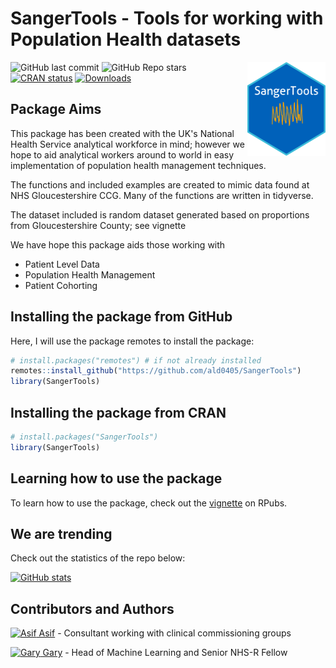 # SangerTools - Tools for working with Population Health datasets

<p><a href="https://hutsons-hacks.info/"><img src = "man/figures/sangertoolshex.png" width = "125px" height = "150px" align="right"></a></p>

 <!-- badges: start -->
![GitHub last commit](https://img.shields.io/github/last-commit/ald0405/SangerTools)
![GitHub Repo stars](https://img.shields.io/github/stars/ald0405/SangerTools?label=SangerToolsR%20Stars)
 [![CRAN status](https://www.r-pkg.org/badges/version/ConfusionTableR)](https://CRAN.R-project.org/package=SangerTools) 
 [![Downloads](https://cranlogs.r-pkg.org/badges/grand-total/SangerTools)](https://cran.r-project.org/package=SangerTools)
 
  <!-- badges: end -->

## Package Aims 

This package has been created with the UK's National Health Service analytical workforce in mind; however we hope to aid analytical workers around to world in 
easy implementation of population health management techniques. 

The functions and included examples are created to mimic data found at NHS Gloucestershire CCG. Many of the functions are written in tidyverse.

The dataset included is random dataset generated based on proportions from Gloucestershire County; see vignette 

We have hope this package aids those working with 
* Patient Level Data
* Population Health Management
* Patient Cohorting 

## Installing the package from GitHub

Here, I will use the package remotes to install the package:

``` r
# install.packages("remotes") # if not already installed
remotes::install_github("https://github.com/ald0405/SangerTools")
library(SangerTools)

```
## Installing the package from CRAN

``` r
# install.packages("SangerTools")
library(SangerTools)

```

## Learning how to use the package

To learn how to use the package, check out the [vignette](https://rpubs.com/StatsGary/851661) on RPubs.

## We are trending

Check out the statistics of the repo below:

[![GitHub stats](https://github-readme-stats.vercel.app/api?username=ald0405)](https://github.com/anuraghazra/github-readme-stats)

## Contributors and Authors
[![Asif](https://i.stack.imgur.com/gVE0j.png) Asif](https://www.linkedin.com/in/asiflaldin/) - Consultant working with clinical commissioning groups

[![Gary](https://i.stack.imgur.com/gVE0j.png) Gary](https://www.linkedin.com/in/ghutson/) - Head of Machine Learning and Senior NHS-R Fellow
